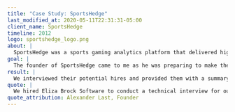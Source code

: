 ```yaml
---
title: "Case Study: SportsHedge"
last_modified_at: 2020-05-11T22:31:31-05:00
client_name: SportsHedge
timeline: 2012
logo: sportshedge_logo.png
about: |
  SportsHedge was a sports gaming analytics platform that delivered high quality content to the sports gaming industry.
goal: |
  The founder of SportsHedge came to me as he was preparing to make their first technical hire.
result: |
  We interviewed their potential hires and provided them with a summary of the candidates and their technical skills. SportsHedge went on to hire the candidate we recommended and they were very pleased with that decision.
quote: |
  We hired Eliza Brock Software to conduct a technical interview for our software development company in April 2012. After an initial call to gather requirements for the kind of candidate we were seeking, Eliza completed the technical portion of the interview with our applicant in a professional and timely manner. Her process of quickly identifying the strengths and weaknesses of the applicant has been invaluable to our Company, and lead us to hiring a great team member. I’d recommend Eliza’s services to any company looking to complete a professional and thorough technical interview.
quote_attribution: Alexander Last, Founder
---
```

